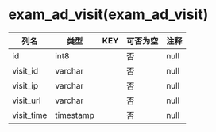 # exam_ad_visit(exam_ad_visit)
| 列名   | 类型   | KEY  | 可否为空 | 注释   |
| ---- | ---- | ---- | ---- | ---- |
|id|int8||否|null|
|visit_id|varchar||否|null|
|visit_ip|varchar||否|null|
|visit_url|varchar||否|null|
|visit_time|timestamp||否|null|
